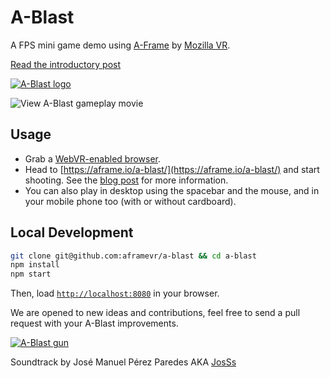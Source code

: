 # A-Blast

A FPS mini game demo using [A-Frame](http://aframe.io) by [Mozilla VR](http://mozvr.com). 

[Read the introductory post](https://blog.mozvr.com/a-blast/)

[![A-Blast logo](https://fernandojsg.github.io/a-shooter/assets/readme/mainmenu2.png)](https://aframe.io/a-blast/)

![View A-Blast gameplay movie](https://fernandojsg.github.io/a-shooter/assets/readme/ashooter-10s.gif)


## Usage

- Grab a [WebVR-enabled browser](https://webvr.info/).
- Head to [https://aframe.io/a-blast/](https://aframe.io/a-blast/) and start shooting. See the [blog post](https://blog.mozvr.com/a-blast/) for more information.
- You can also play in desktop using the spacebar and the mouse, and in your mobile phone too (with or without cardboard).


## Local Development

```bash
git clone git@github.com:aframevr/a-blast && cd a-blast
npm install
npm start
```

Then, load [`http://localhost:8080`](http://localhost:8080) in your browser.

We are opened to new ideas and contributions, feel free to send a pull request with your A-Blast improvements.


[![A-Blast gun](https://fernandojsg.github.io/a-shooter/assets/readme/gun.png)](https://aframe.io/a-blast/)


Soundtrack by José Manuel Pérez Paredes AKA [JosSs](https://soundcloud.com/josss-1/tracks)
